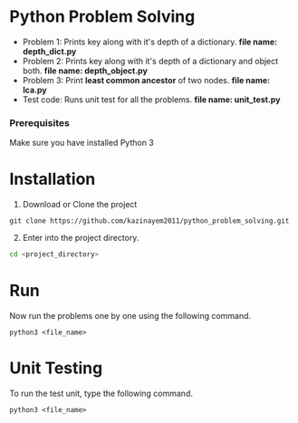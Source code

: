 # Python Problem Solving
* Problem 1: Prints key along with it's depth of a dictionary.
**file name: depth_dict.py**
* Problem 2: Prints key along with it's depth of a dictionary and object both.
**file name: depth_object.py**
* Problem 3: Print **least common ancestor** of two nodes.
**file name: lca.py**
* Test code: Runs unit test for all the problems.
**file name: unit_test.py**


### Prerequisites

Make sure you have installed Python 3

# Installation

1. Download or Clone the project
```
git clone https://github.com/kazinayem2011/python_problem_solving.git
```

2. Enter into the project directory.
```bash
cd <project_directory>
```

# Run

Now run the problems one by one using the following command.
```
python3 <file_name>
```

# Unit Testing

To run the test unit, type the following command.
```
python3 <file_name>
```

